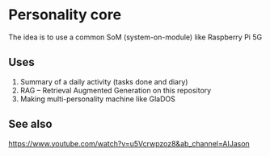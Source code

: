 # Personality core

The idea is to use a common SoM (system-on-module) like Raspberry Pi 5G

## Uses

1. Summary of a daily activity (tasks done and diary)
2. RAG – Retrieval Augmented Generation on this repository
3. Making multi-personality machine like GlaDOS

## See also

https://www.youtube.com/watch?v=u5Vcrwpzoz8&ab_channel=AIJason


